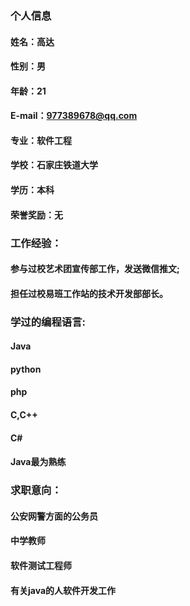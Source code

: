 ### 个人信息
  #### 姓名：高达
  #### 性别：男
  #### 年龄：21
  #### E-mail：977389678@qq.com
  #### 专业：软件工程
  #### 学校：石家庄铁道大学
  #### 学历：本科
  #### 荣誉奖励：无

### 工作经验：
  #### 参与过校艺术团宣传部工作，发送微信推文;
  #### 担任过校易班工作站的技术开发部部长。

### 学过的编程语言:
  #### Java
  #### python
  #### php
  #### C,C++
  #### C#
  #### Java最为熟练

### 求职意向：
  #### 公安网警方面的公务员
  #### 中学教师
  #### 软件测试工程师
  #### 有关java的人软件开发工作
